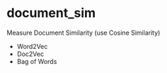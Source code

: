 # document_sim

Measure Document Similarity (use Cosine Similarity)
  - Word2Vec
  - Doc2Vec
  - Bag of Words
